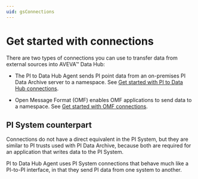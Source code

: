 ```yaml
---
uid: gsConnections
---
```


# Get started with connections

There are two types of connections you can use to transfer data from external sources into AVEVA&trade; Data Hub:

- The PI to Data Hub Agent sends PI point data from an on-premises PI Data Archive server to a namespace. See [Get started with PI to Data Hub connections](xref:gsPItoOCS).

- Open Message Format (OMF) enables OMF applications to send data to a namespace. See [Get started with OMF connections](xref:gsOMF).

## PI System counterpart

<!-- I renamed this section PI System rather than PI Server because the second paragraph referred to "PI System connections." Please verify  --> <!-- VT: In response to previous comment, the change to "PI System" is correct.-->

Connections do not have a direct equivalent in the PI System, but they are similar to PI trusts used with PI Data Archive, because both are required for an application that writes data to the PI System.

PI to Data Hub Agent uses PI System connections that behave much like a PI-to-PI interface, in that they send PI data from one system to another.
